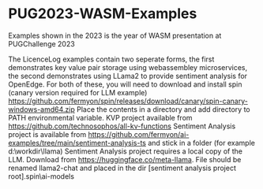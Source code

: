 # PUG2023-WASM-Examples
Examples shown in the 2023 is the year of WASM presentation at PUGChallenge 2023

The LicenceLog examples contain two seperate forms, the first demonstrates key value pair storage using webassembley microservices, the second demonstrates using LLama2 to provide sentiment analysis for OpenEdge. 
For both of these, you will need to download and install spin (canary version required for LLM example) https://github.com/fermyon/spin/releases/download/canary/spin-canary-windows-amd64.zip 
Place the contents in a directory and add directory to PATH environmental variable. 
KVP project available from https://github.com/technosophos/all-kv-functions
Sentiment Analysis project is available from https://github.com/fermyon/ai-examples/tree/main/sentiment-analysis-ts and stick in a folder (for example d:\workdir\llama\)
Sentiment Analysis project requires a local copy of the LLM. Download from https://huggingface.co/meta-llama. File should be renamed llama2-chat and placed in the dir [sentiment analysis project root]\.spin\ai-models
